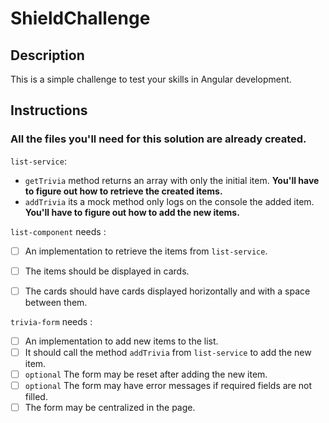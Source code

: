 # ShieldChallenge

## Description

This is a simple challenge to test your skills in Angular development.

## Instructions

### All the files you'll need for this solution are already created.

`list-service`:
- `getTrivia` method returns an array with only the initial item. <b>You'll have to figure out how to retrieve the created items.</b>
- `addTrivia` its a mock method only logs on the console the added item. <b>You'll have to figure out how to add the new items.</b>


`list-component` needs :
- [ ] An implementation to retrieve the items from `list-service`.
- [ ] The items should be displayed in cards.
- [ ] The cards should have cards displayed horizontally and with a space between them.


`trivia-form` needs :
- [ ] An implementation to add new items to the list.
- [ ] It should call the method `addTrivia` from `list-service` to add the new item.
- [ ] `optional` The form may be reset after adding the new item.
- [ ] `optional` The form may have error messages if required fields are not filled.
- [ ] The form may be centralized in the page.